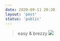 ```yaml
---
date: 2020-09-11 20:20
layout: 'post'
status: 'public'
---
```

>  easy & brezzy
![](https://cdn.pixabay.com/photo/2019/12/01/21/29/walk-4666509_1280.jpg)

##
##
##
